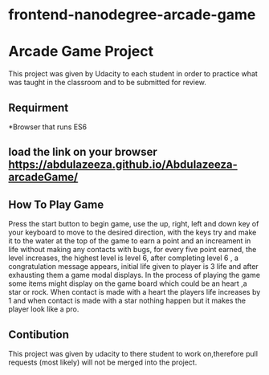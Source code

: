 frontend-nanodegree-arcade-game
==============================

# Arcade Game Project
   This project was given by Udacity to each student in order to practice what was taught in the classroom and to be submitted for review. 

## Requirment 
  *Browser that runs ES6

## load the link on your browser https://abdulazeeza.github.io/Abdulazeeza-arcadeGame/

## How To Play Game
  Press the start button to begin game, use the up, right, left and down key of your keyboard to move to the desired direction,
  with the keys try and make it to the water at the top of the game to earn a point and an increament in life without making any             contacts with bugs, for every five point earned, the level increases, the highest level is level 6, after completing level 6 ,
  a congratulation  message appears, initial life given to player is 3 life and after exhausting them a game modal displays. In the         process of playing the game some items might display on the game board which could be an heart ,a star or rock. When contact
  is made with a heart the players life increases by 1 and when contact is made with a star nothing happen but it makes the player           look like a pro.
 
 ## Contibution
  This project was given by udacity to there student to work on,therefore pull requests (most likely) will not be merged into the          project.
